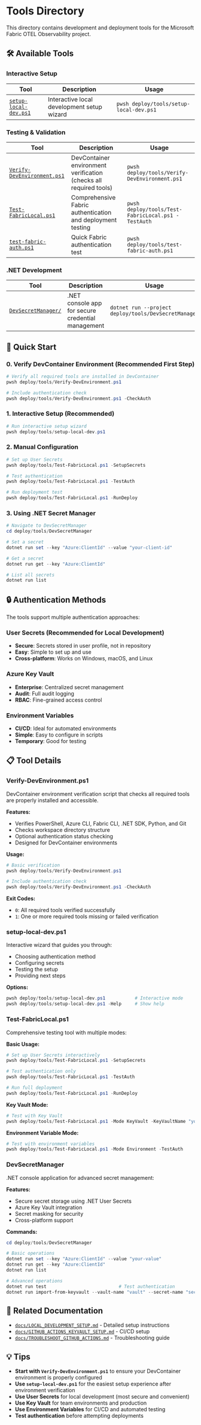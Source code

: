 # Tools Directory

This directory contains development and deployment tools for the Microsoft Fabric OTEL Observability project.

## 🛠️ Available Tools

### Interactive Setup
| Tool | Description | Usage |
|------|-------------|-------|
| [`setup-local-dev.ps1`](setup-local-dev.ps1) | Interactive local development setup wizard | `pwsh deploy/tools/setup-local-dev.ps1` |

### Testing & Validation
| Tool | Description | Usage |
|------|-------------|-------|
| [`Verify-DevEnvironment.ps1`](Verify-DevEnvironment.ps1) | DevContainer environment verification (checks all required tools) | `pwsh deploy/tools/Verify-DevEnvironment.ps1` |
| [`Test-FabricLocal.ps1`](Test-FabricLocal.ps1) | Comprehensive Fabric authentication and deployment testing | `pwsh deploy/tools/Test-FabricLocal.ps1 -TestAuth` |
| [`test-fabric-auth.ps1`](test-fabric-auth.ps1) | Quick Fabric authentication test | `pwsh deploy/tools/test-fabric-auth.ps1` |

### .NET Development
| Tool | Description | Usage |
|------|-------------|-------|
| [`DevSecretManager/`](DevSecretManager/) | .NET console app for secure credential management | `dotnet run --project deploy/tools/DevSecretManager` |

## 🚀 Quick Start

### 0. Verify DevContainer Environment (Recommended First Step)
```powershell
# Verify all required tools are installed in DevContainer
pwsh deploy/tools/Verify-DevEnvironment.ps1

# Include authentication check
pwsh deploy/tools/Verify-DevEnvironment.ps1 -CheckAuth
```

### 1. Interactive Setup (Recommended)
```powershell
# Run interactive setup wizard
pwsh deploy/tools/setup-local-dev.ps1
```

### 2. Manual Configuration
```powershell
# Set up User Secrets
pwsh deploy/tools/Test-FabricLocal.ps1 -SetupSecrets

# Test authentication
pwsh deploy/tools/Test-FabricLocal.ps1 -TestAuth

# Run deployment test
pwsh deploy/tools/Test-FabricLocal.ps1 -RunDeploy
```

### 3. Using .NET Secret Manager
```powershell
# Navigate to DevSecretManager
cd deploy/tools/DevSecretManager

# Set a secret
dotnet run set --key "Azure:ClientId" --value "your-client-id"

# Get a secret
dotnet run get --key "Azure:ClientId"

# List all secrets
dotnet run list
```

## 🔒 Authentication Methods

The tools support multiple authentication approaches:

### User Secrets (Recommended for Local Development)
- **Secure**: Secrets stored in user profile, not in repository
- **Easy**: Simple to set up and use
- **Cross-platform**: Works on Windows, macOS, and Linux

### Azure Key Vault
- **Enterprise**: Centralized secret management
- **Audit**: Full audit logging
- **RBAC**: Fine-grained access control

### Environment Variables
- **CI/CD**: Ideal for automated environments
- **Simple**: Easy to configure in scripts
- **Temporary**: Good for testing

## 📋 Tool Details

### Verify-DevEnvironment.ps1
DevContainer environment verification script that checks all required tools are properly installed and accessible.

**Features:**
- Verifies PowerShell, Azure CLI, Fabric CLI, .NET SDK, Python, and Git
- Checks workspace directory structure
- Optional authentication status checking
- Designed for DevContainer environments

**Usage:**
```powershell
# Basic verification
pwsh deploy/tools/Verify-DevEnvironment.ps1

# Include authentication check
pwsh deploy/tools/Verify-DevEnvironment.ps1 -CheckAuth
```

**Exit Codes:**
- `0`: All required tools verified successfully
- `1`: One or more required tools missing or failed verification

### setup-local-dev.ps1
Interactive wizard that guides you through:
- Choosing authentication method
- Configuring secrets
- Testing the setup
- Providing next steps

**Options:**
```powershell
pwsh deploy/tools/setup-local-dev.ps1           # Interactive mode
pwsh deploy/tools/setup-local-dev.ps1 -Help     # Show help
```

### Test-FabricLocal.ps1
Comprehensive testing tool with multiple modes:

**Basic Usage:**
```powershell
# Set up User Secrets interactively
pwsh deploy/tools/Test-FabricLocal.ps1 -SetupSecrets

# Test authentication only
pwsh deploy/tools/Test-FabricLocal.ps1 -TestAuth

# Run full deployment
pwsh deploy/tools/Test-FabricLocal.ps1 -RunDeploy
```

**Key Vault Mode:**
```powershell
# Test with Key Vault
pwsh deploy/tools/Test-FabricLocal.ps1 -Mode KeyVault -KeyVaultName "your-vault" -TestAuth
```

**Environment Variable Mode:**
```powershell
# Test with environment variables
pwsh deploy/tools/Test-FabricLocal.ps1 -Mode Environment -TestAuth
```

### DevSecretManager
.NET console application for advanced secret management:

**Features:**
- Secure secret storage using .NET User Secrets
- Azure Key Vault integration
- Secret masking for security
- Cross-platform support

**Commands:**
```powershell
cd deploy/tools/DevSecretManager

# Basic operations
dotnet run set --key "Azure:ClientId" --value "your-value"
dotnet run get --key "Azure:ClientId"
dotnet run list

# Advanced operations
dotnet run test                           # Test authentication
dotnet run import-from-keyvault --vault-name "vault" --secret-name "secret"
```

## 🔗 Related Documentation

- [`docs/LOCAL_DEVELOPMENT_SETUP.md`](../docs/LOCAL_DEVELOPMENT_SETUP.md) - Detailed setup instructions
- [`docs/GITHUB_ACTIONS_KEYVAULT_SETUP.md`](../docs/GITHUB_ACTIONS_KEYVAULT_SETUP.md) - CI/CD setup
- [`docs/TROUBLESHOOT_GITHUB_ACTIONS.md`](../docs/TROUBLESHOOT_GITHUB_ACTIONS.md) - Troubleshooting guide

## 💡 Tips

- **Start with `Verify-DevEnvironment.ps1`** to ensure your DevContainer environment is properly configured
- **Use `setup-local-dev.ps1`** for the easiest setup experience after environment verification
- **Use User Secrets** for local development (most secure and convenient)
- **Use Key Vault** for team environments and production
- **Use Environment Variables** for CI/CD and automated testing
- **Test authentication** before attempting deployments
